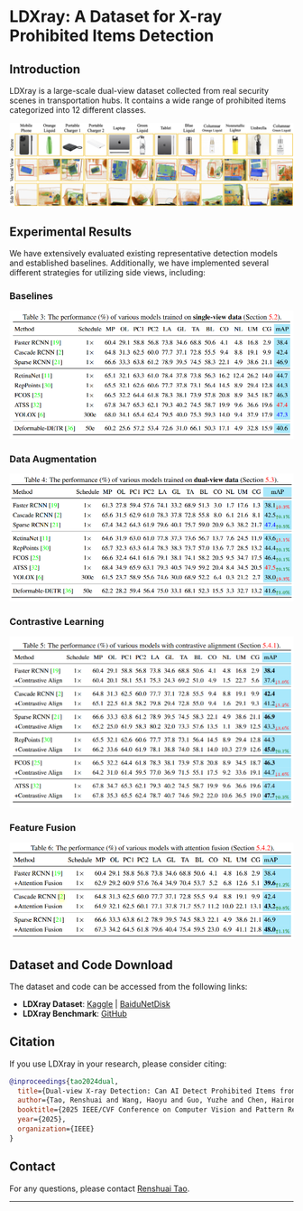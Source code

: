 # LDXray: A Dataset for X-ray Prohibited Items Detection

## Introduction
LDXray is a large-scale dual-view dataset collected from real security scenes in transportation hubs. It contains a wide range of prohibited items categorized into 12 different classes.

![Sample image from LDXray dataset](dataset.png)

## Experimental Results
We have extensively evaluated existing representative detection models and established baselines. Additionally, we have implemented several different strategies for utilizing side views, including:

### Baselines
![Baseline results](baseline.png)

### Data Augmentation
![Data augmentation methods](sideview.png)

### Contrastive Learning
![Contrastive learning techniques](contrastive.png)

### Feature Fusion
![Feature fusion methods](fusion.png)

## Dataset and Code Download
The dataset and code can be accessed from the following links:

- **LDXray Dataset**: [Kaggle](https://www.kaggle.com/datasets/yuzheguocs/LDXray) | [BaiduNetDisk](https://pan.baidu.com/s/1YyUcBe7usxMUb1UyzTorgQ?pwd=m5pl)
- **LDXray Benchmark**: [GitHub](https://github.com/rstao-bjtu/LDXray-mmdetection)

## Citation
If you use LDXray in your research, please consider citing:

```bibtex
@inproceedings{tao2024dual,
  title={Dual-view X-ray Detection: Can AI Detect Prohibited Items from Dual-view X-ray Images like Humans?},
  author={Tao, Renshuai and Wang, Haoyu and Guo, Yuzhe and Chen, Hairong and Zhang, Li and Liu, Xianglong and Wei, Yunchao and Zhao, Yao},
  booktitle={2025 IEEE/CVF Conference on Computer Vision and Pattern Recognition (CVPR)},
  year={2025},
  organization={IEEE}
}
```

## Contact
For any questions, please contact [Renshuai Tao](https://rstao-bjtu.github.io/).

---

